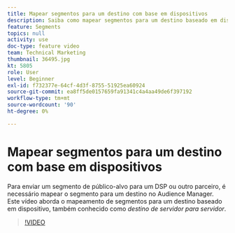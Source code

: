 ```yaml
---
title: Mapear segmentos para um destino com base em dispositivos
description: Saiba como mapear segmentos para um destino baseado em dispositivo, também conhecido como destino _servidor para servidor_. Para enviar um segmento de público-alvo para um DSP ou outro parceiro, é necessário mapear o segmento para um destino no Audience Manager.
feature: Segments
topics: null
activity: use
doc-type: feature video
team: Technical Marketing
thumbnail: 36495.jpg
kt: 5805
role: User
level: Beginner
exl-id: f732377e-64cf-4d3f-8755-51925ea60924
source-git-commit: ea8ff5de0157659fa91341c4a4aa49de6f397192
workflow-type: tm+mt
source-wordcount: '90'
ht-degree: 0%

---
```


# Mapear segmentos para um destino com base em dispositivos

Para enviar um segmento de público-alvo para um DSP ou outro parceiro, é necessário mapear o segmento para um destino no Audience Manager. Este vídeo aborda o mapeamento de segmentos para um destino baseado em dispositivo, também conhecido como _destino de servidor para servidor_.

>[!VIDEO](https://video.tv.adobe.com/v/36495/?quality=12&learn=on)
